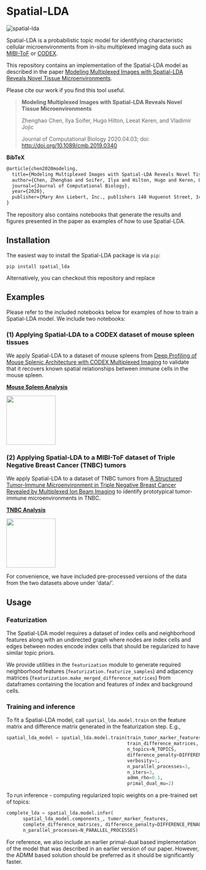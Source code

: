 # Spatial-LDA

![spatial-lda](https://github.com/calico/spatial_lda/workflows/spatial-lda/badge.svg)

Spatial-LDA is a probabilistic topic model for identifying characteristic cellular microenvironments from
in-situ multiplexed imaging data such as [MIBI-ToF](https://www.sciencedirect.com/science/article/pii/S0092867418311000)
or [CODEX](https://www.cell.com/cell/pdf/S0092-8674\(18\)30904-8.pdf).

This repository contains an implementation of the Spatial-LDA model as described in the paper
[Modeling Multiplexed Images with Spatial-LDA Reveals Novel Tissue Microenvironments](https://www.liebertpub.com/doi/full/10.1089/cmb.2019.0340).

Please cite our work if you find this tool useful.

> **Modeling Multiplexed Images with Spatial-LDA Reveals Novel Tissue Microenvironments**  
> 
> Zhenghao Chen, Ilya Soifer, Hugo Hilton, Leeat Keren, and Vladimir Jojic
> 
> Journal of Computational Biology 2020.04.03; doi: http://doi.org/10.1089/cmb.2019.0340

**BibTeX**

```latex
@article{chen2020modeling,
  title={Modeling Multiplexed Images with Spatial-LDA Reveals Novel Tissue Microenvironments},
  author={Chen, Zhenghao and Soifer, Ilya and Hilton, Hugo and Keren, Leeat and Jojic, Vladimir},
  journal={Journal of Computational Biology},
  year={2020},
  publisher={Mary Ann Liebert, Inc., publishers 140 Huguenot Street, 3rd Floor New~…}
}
```

The repository also contains notebooks that generate the results and figures presented in the paper as examples of
how to use Spatial-LDA.

## Installation

The easiest way to install the Spatial-LDA package is via `pip`:

`pip install spatial_lda`

Alternatively, you can checkout this repository and replace 

## Examples

Please refer to the included notebooks below for examples of how to train a Spatial-LDA model. We include two notebooks:

### (1) Applying Spatial-LDA to a CODEX dataset of mouse spleen tissues

We apply Spatial-LDA to a dataset of mouse spleens from [Deep Profiling of Mouse Splenic Architecture with
CODEX Multiplexed Imaging](https://www.cell.com/cell/pdf/S0092-8674\(18\)30904-8.pdf) to validate that it recovers known spatial relationships
between immune cells in the mouse spleen.

[**Mouse Spleen Analysis**](https://drive.google.com/file/d/120835hoLuRztIZG7c0LMEewy5VI9HuZF/view?usp=sharing)

<a href="https://drive.google.com/file/d/120835hoLuRztIZG7c0LMEewy5VI9HuZF/view?usp=sharing"><img src="https://colab.research.google.com/img/colab_favicon_256px.png" width="128"></a>

### (2) Applying Spatial-LDA to a MIBI-ToF dataset of Triple Negative Breast Cancer (TNBC) tumors

We apply Spatial-LDA to a dataset of TNBC tumors from [A Structured Tumor-Immune Microenvironment in Triple Negative
Breast Cancer Revealed by Multiplexed Ion Beam Imaging](https://www.sciencedirect.com/science/article/pii/S0092867418311000)
to identify prototypical tumor-immune microenvironments in TNBC.

[**TNBC Analysis**](https://drive.google.com/file/d/1GJpdw9jvOlR_GZpbgeBYq9NXWeeZ69aG/view?usp=sharing)

<a href="https://drive.google.com/file/d/1GJpdw9jvOlR_GZpbgeBYq9NXWeeZ69aG/view?usp=sharing"><img src="https://colab.research.google.com/img/colab_favicon_256px.png" width="128"></a>

For convenience, we have included pre-processed versions of the data from the two datasets above under 'data/'.

## Usage

### Featurization

The Spatial-LDA model requires a dataset of index cells and neighborhood features along with an undirected graph
where nodes are index cells and edges between nodes encode index cells that should be regularized to have similar
topic priors.

We provide utilities in the `featurization` module to generate required neighborhood features
(`featurization.featurize_samples`) and adjacency matrices (`featurization.make_merged_difference_matrices`)
from dataframes containing the location and features of index and background cells.

### Training and inference

To fit a Spatial-LDA model, call `spatial_lda.model.train` on the feature matrix and difference matrix generated in
the featurization step. E.g.,

```python
spatial_lda_model = spatial_lda.model.train(train_tumor_marker_features, 
                                            train_difference_matrices, 
                                            n_topics=N_TOPICS, 
                                            difference_penalty=DIFFERENCE_PENALTY, 
                                            verbosity=1,
                                            n_parallel_processes=3,
                                            n_iters=3,
                                            admm_rho=0.1,
                                            primal_dual_mu=2)
```

To run inference - computing regularized topic weights on a pre-trained set of topics:

```python
complete_lda = spatial_lda.model.infer(
      spatial_lda_model.components_, tumor_marker_features, 
      complete_difference_matrices, difference_penalty=DIFFERENCE_PENALTY,
      n_parallel_processes=N_PARALLEL_PROCESSES)
```

For reference, we also include an earlier primal-dual based implementation of the model that was described in an
earlier version of our paper. However, the ADMM based solution should be preferred as it should be significantly faster.
